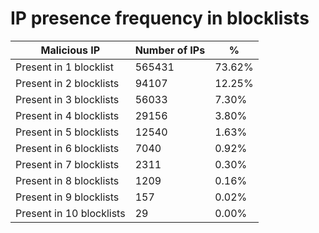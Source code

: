 # IP presence frequency in blocklists
| Malicious IP | Number of IPs | % |
|----|----|----|
| Present in 1 blocklist | 565431 | 73.62% |
| Present in 2 blocklists | 94107 | 12.25% |
| Present in 3 blocklists | 56033 | 7.30% |
| Present in 4 blocklists | 29156 | 3.80% |
| Present in 5 blocklists | 12540 | 1.63% |
| Present in 6 blocklists | 7040 | 0.92% |
| Present in 7 blocklists | 2311 | 0.30% |
| Present in 8 blocklists | 1209 | 0.16% |
| Present in 9 blocklists | 157 | 0.02% |
| Present in 10 blocklists | 29 | 0.00% |
